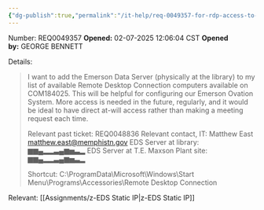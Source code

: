 ```yaml
---
{"dg-publish":true,"permalink":"/it-help/req-0049357-for-rdp-access-to-eds-server/","noteIcon":"","created":"2025-07-07T14:23:45.817-05:00"}
---
```


Number: REQ0049357
**Opened:** 02-07-2025 12:06:04 CST
**Opened by:** GEORGE BENNETT

Details:
> I want to add the Emerson Data Server (physically at the library) to my list of available Remote Desktop Connection computers available on COM184025.
> This will be helpful for configuring our Emerson Ovation System. More access is needed in the future, regularly, and it would be ideal to have direct at-will access rather than making a meeting request each time.
> 
> Relevant past ticket: REQ0048836
> Relevant contact, IT: Matthew East <matthew.east@memphistn.gov>
> EDS Server at library: ▆▆▄▂▂▃▄▆▅▃▂
> EDS Server at T.E. Maxson Plant site: ▆▆▄▂▂▃▄▆▅▃▂
> 
> Shortcut: C:\ProgramData\Microsoft\Windows\Start Menu\Programs\Accessories\Remote Desktop Connection

Relevant: [[Assignments/z-EDS Static IP\|z-EDS Static IP]]
